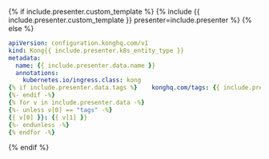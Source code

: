 {% if include.presenter.custom_template %}
{% include {{ include.presenter.custom_template }} presenter=include.presenter %}
{% else %}

```yaml
apiVersion: configuration.konghq.com/v1
kind: Kong{{ include.presenter.k8s_entity_type }}
metadata:
  name: {{ include.presenter.data.name }}
  annotations:
    kubernetes.io/ingress.class: kong
{% if include.presenter.data.tags %}    konghq.com/tags: {{ include.presenter.data.tags | join:", " }}
{%- endif -%}
{% for v in include.presenter.data -%}
{%- unless v[0] == "tags" -%}
{{ v[0] }}: {{ v[1] }}
{%- endunless -%}
{% endfor -%}
```

{% endif %}
